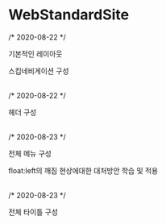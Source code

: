 # WebStandardSite

/* 2020-08-22 */ <br>
 <p>기본적인 레이아웃</p>
 <p>스킵네비게이션 구성</p>
<br>
/* 2020-08-22 */<br>
 <p> 헤더 구성</p>
 <br>
/* 2020-08-23 */ <br>
 <p> 전체 메뉴 구성</p>
 <p> float:left의 깨짐 현상에대한 대처방안 학습 및 적용</p>
 <br>
 /* 2020-08-23 */ <br>
 <p> 전체 타이틀 구성</p>

